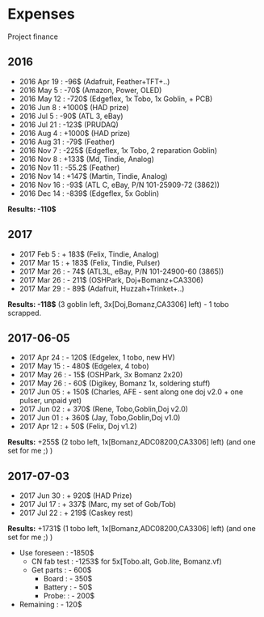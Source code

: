 # Expenses

Project finance

## 2016

* 2016 Apr 19	:	-96$	(Adafruit, Feather+TFT+..)
* 2016 May 5	:	-70$ 	(Amazon, Power, OLED)
* 2016 May 12	:	-720$ 	(Edgeflex, 1x Tobo, 1x Goblin, + PCB)
* 2016 Jun 8	:	+1000$ 	(HAD prize)
* 2016 Jul 5	:	-90$ 	(ATL 3, eBay)
* 2016 Jul 21	:	-123$	(PRUDAQ)
* 2016 Aug 4	: 	+1000$	(HAD prize)
* 2016 Aug 31	:	-79$	(Feather)
* 2016 Nov 7	: 	-225$	(Edgeflex, 1x Tobo, 2 reparation Goblin)
* 2016 Nov 8	: 	+133$	(Md, Tindie, Analog)
* 2016 Nov 11	: 	-55.2$	(Feather)
* 2016 Nov 14	: 	+147$ 	(Martin, Tindie, Analog)
* 2016 Nov 16	: 	-93$ 	(ATL C, eBay, P/N 101-25909-72 (3862))
* 2016 Dec 14	: 	-839$	(Edgeflex, 5x Goblin)

__Results: -110$__

## 2017

* 2017 Feb 5	: 	+ 183$	(Felix, Tindie, Analog)
* 2017 Mar 15	: 	+ 183$	(Felix, Tindie, Pulser)
* 2017 Mar 26	:	- 74$	(ATL3L, eBay, P/N 101-24900-60 (3865))
* 2017 Mar 26	:	- 211$	(OSHPark, Doj+Bomanz+CA3306)
* 2017 Mar 29	:	- 89$	(Adafruit, Huzzah+Trinket+..)

__Results: -118$__ (3 goblin left, 3x[Doj,Bomanz,CA3306] left) - 1 tobo scrapped.

## 2017-06-05

* 2017 Apr 24	: 	- 120$  (Edgelex, 1 tobo, new HV) 
* 2017 May 15	: 	- 480$  (Edgelex, 4 tobo) 
* 2017 May 26	: 	- 15$ 	(OSHPark, 3x Bomanz 2x20)
* 2017 May 26	: 	- 60$ 	(Digikey, Bomanz 1x, soldering stuff)
* 2017 Jun 05	:	+ 150$	(Charles, AFE - sent along one doj v2.0 + one pulser, unpaid yet)
* 2017 Jun 02	:	+ 370$	(Rene, Tobo,Goblin,Doj v2.0)
* 2017 Jun 01	:	+ 360$	(Jay, Tobo,Goblin,Doj v1.0)
* 2017 Apr 12	:	+ 50$	(Felix, Doj v1.2)

__Results:__ +255$ (2 tobo left, 1x[Bomanz,ADC08200,CA3306] left)  (and one set for me ;) )

## 2017-07-03

* 2017 Jun 30   : 	+ 920$ 	(HAD Prize)
* 2017 Jul 17	:	+ 337$	(Marc, my set of Gob/Tob)
* 2017 Jul 22	:	+ 219$	(Caskey rest)

__Results:__ +1731$ (1 tobo left, 1x[Bomanz,ADC08200,CA3306] left)  (and one set for me ;) )

* Use foreseen	:	-1850$
  * CN fab test	:	-1253$ for 5x[Tobo.alt, Gob.lite, Bomanz.vf)
  * Get parts	:	- 600$
    * Board 	:	- 350$
    * Battery	:	- 50$
    * Probe: 	:	- 200$  
* Remaining	:	- 120$

